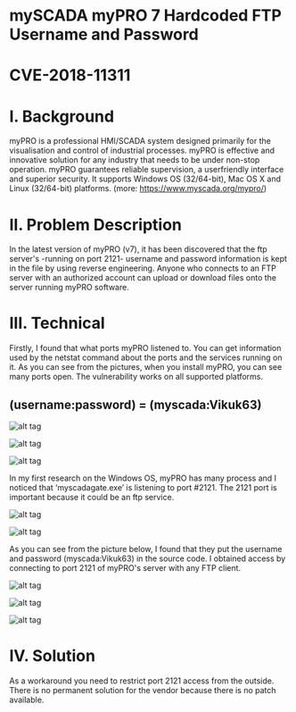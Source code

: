 # mySCADA myPRO 7 Hardcoded FTP Username and Password
# CVE-2018-11311

# I. Background
myPRO is a professional HMI/SCADA system designed primarily for the visualisation and control of industrial processes. myPRO is effective and innovative solution for any industry that needs to be under non-stop operation. myPRO guarantees reliable supervision, a userfriendly interface and superior security.
It supports Windows OS (32/64-bit), Mac OS X and Linux (32/64-bit) platforms.
(more: https://www.myscada.org/mypro/)

# II. Problem Description
In the latest version of myPRO (v7), it has been discovered that the ftp server's -running on port 2121- username and password information is kept in the file by using reverse engineering. Anyone who connects to an FTP server with an authorized account can upload or download files onto the server running myPRO software.

# III. Technical
Firstly, I found that what ports myPRO listened to. You can get information used by the netstat command about the ports and the services running on it. As you can see from the pictures, when you install myPRO, you can see many ports open. The vulnerability works on all supported platforms.

## (username:password) = (myscada:Vikuk63)

![alt tag](https://emreovunc.com/images/mySCADA_myPRO/open-ports.png)

![alt tag](https://emreovunc.com/images/mySCADA_myPRO/netstat-1.png)

![alt tag](https://emreovunc.com/images/mySCADA_myPRO/netstat-2.png)

In my first research on the Windows OS, myPRO has many process and I noticed that ‘myscadagate.exe’ is listening to port #2121. The 2121 port is important because it could be an ftp service.

![alt tag](https://emreovunc.com/images/mySCADA_myPRO/windows-processes.png)

![alt tag](https://emreovunc.com/images/mySCADA_myPRO/port-2121.png)

As you can see from the picture below, I found that they put the username and password (myscada:Vikuk63) in the source code. I obtained access by connecting to port 2121 of myPRO's server with any FTP client.

![alt tag](https://emreovunc.com/images/mySCADA_myPRO/username&password.png)

![alt tag](https://emreovunc.com/images/mySCADA_myPRO/file-upload-2.png)

![alt tag](https://emreovunc.com/images/mySCADA_myPRO/file-upload.png)

# IV. Solution
As a workaround you need to restrict port 2121 access from the outside. There is no permanent solution for the vendor because there is no patch available.
